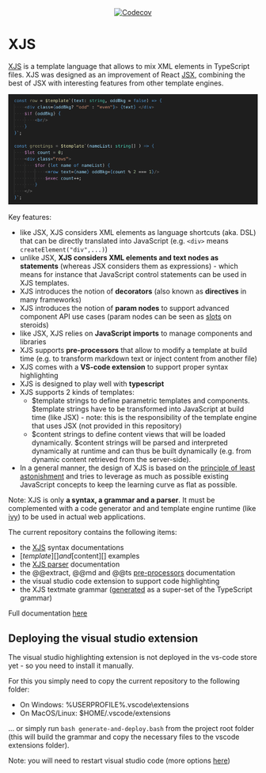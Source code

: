 <div align="center">
  <a href="https://codecov.io/gh/AmadeusITGroup/xjs?branch=master">
    <img src="https://codecov.io/gh/AmadeusITGroup/xjs/branch/master/graphs/badge.svg?branch=master" alt="Codecov" />
  </a>
</div>

# XJS

[XJS][xjs-doc] is a template language that allows to mix XML elements in TypeScript files. XJS was designed as an improvement of React [JSX][], combining the best of JSX with interesting features from other template engines.

![loops](docs/imgs/loops.png?raw=true)

Key features:
- like JSX, XJS considers XML elements as language shortcuts (aka. DSL) that can be directly translated into JavaScript (e.g. ```<div>``` means ```createElement("div",...)```)
- unlike JSX, **XJS considers XML elements and text nodes as statements** (whereas JSX considers them as expressions) - which means for instance that JavaScript control statements can be used in XJS templates.
- XJS introduces the notion of **decorators** (also known as **directives** in many frameworks)
- XJS introduces the notion of **param nodes** to support advanced component API use cases (param nodes can be seen as [slots][] on steroids)
- like JSX, XJS relies on **JavaScript imports** to manage components and libraries
- XJS supports **pre-processors** that allow to modify a template at build time (e.g. to transform markdown text or inject content from another file)
- XJS comes with a **VS-code extension** to support proper syntax highlighting
- XJS is designed to play well with **typescript**
- XJS supports 2 kinds of templates:
    - $template strings to define parametric templates and components. $template strings have to be transformed into JavaScript at build time (like JSX) - note: this is the responsibility of the template engine that uses JSX (not provided in this repository)
    - $content strings to define content views that will be loaded dynamically. $content strings will be parsed and interpreted dynamically at runtime and can thus be built dynamically (e.g. from dynamic content retrieved from the server-side).
- In a general manner, the design of XJS is based on the [principle of least astonishment][POLA] and tries to leverage as much as possible existing JavaScript concepts to keep the learning curve as flat as possible.

Note: XJS is only **a syntax, a grammar and a parser**. It must be complemented with a code generator and and template engine runtime (like [ivy][]) to be used in actual web applications.

The current repository contains the following items:
- the [XJS][xjs-doc] syntax documentations
- [$template][] and [$content][] examples
- the [XJS parser][parser] documentation
- the @@extract, @@md and @@ts [pre-processors][] documentation
- the visual studio code extension to support code highlighting
- the XJS textmate grammar ([generated][build] as a super-set of the TypeScript grammar)

Full documentation [here][toc]

[JSX]: https://reactjs.org/docs/introducing-jsx.html
[slots]: https://developer.mozilla.org/en-US/docs/Web/HTML/Element/slot
[POLA]: https://en.wikipedia.org/wiki/Principle_of_least_astonishment
[xjs-doc]: ./docs/xjs.md
[$template]: ./src/examples/template-sample.ts
[$content]: ./src/examples/content-sample.ts
[parser]: ./docs/parser.md
[pre-processors]: ./docs/pre-processors.md
[toc]: ./docs
[ivy]: https://github.com/AmadeusITGroup/ivy
[build]: ./docs/build.md


## Deploying the visual studio extension

The visual studio highlighting extension is not deployed in the vs-code store yet - so you need to install it manually.

For this you simply need to copy the current repository to the following folder:
- On Windows: %USERPROFILE%\.vscode\extensions
- On MacOS/Linux: $HOME/.vscode/extensions 

... or simply run `bash generate-and-deploy.bash` from the project root folder (this will build the grammar and copy the necessary files to the vscode extensions folder).

Note: you will need to restart visual studio code (more options [here][build])

